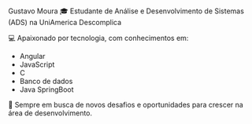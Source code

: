 Gustavo Moura
🎓 Estudante de Análise e Desenvolvimento de Sistemas (ADS) na UniAmerica Descomplica

💻 Apaixonado por tecnologia, com conhecimentos em:

- Angular
- JavaScript
- C
- Banco de dados
- Java SpringBoot
  
🚀 Sempre em busca de novos desafios e oportunidades para crescer na área de desenvolvimento.

<!--
**Guhlm/Guhlm** is a ✨ _special_ ✨ repository because its `README.md` (this file) appears on your GitHub profile.

Here are some ideas to get you started:

- 🔭 I’m currently working on ...
- 🌱 I’m currently learning ...
- 👯 I’m looking to collaborate on ...
- 🤔 I’m looking for help with ...
- 💬 Ask me about ...
- 📫 How to reach me: ...
- 😄 Pronouns: ...
- ⚡ Fun fact: ...
-->
